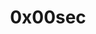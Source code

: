 ---
title: 0x00sec
description: The Home of the Hacker - Malware, Reverse Engineering, and Computer Science.
url: https://0x00sec.org/
image:
    # url: '/assets/images/cafe.png'
    # alt: 'Cafe'
tags: ['exploit', 'forum']
listedDate: 2023-11-09
published: true
---